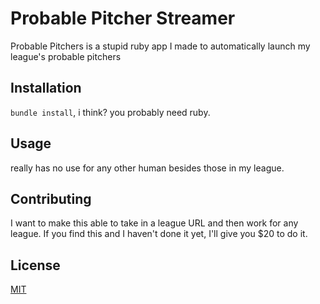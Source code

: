 # Probable Pitcher Streamer

Probable Pitchers is a stupid ruby app I made to automatically launch my league's probable pitchers

## Installation

`bundle install`, i think?
you probably need ruby.

## Usage

really has no use for any other human besides those in my league.

## Contributing

I want to make this able to take in a league URL and then work for any league. If you find this and I haven't done it yet, I'll give you $20 to do it.

## License
[MIT](https://choosealicense.com/licenses/mit/)
